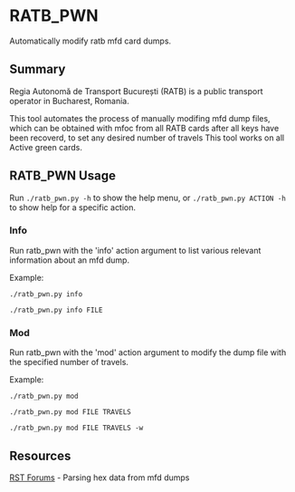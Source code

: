 # RATB_PWN
Automatically modify ratb mfd card dumps.

## Summary ##
Regia Autonomă de Transport București (RATB) is a public transport operator in Bucharest, Romania.

This tool automates the process of manually modifing mfd dump files, which can be obtained with mfoc from all RATB cards after all keys have been recoverd, to set any desired number of travels
This tool works on all Active green cards.

## RATB_PWN Usage ##
Run `./ratb_pwn.py -h` to show the help menu, or `./ratb_pwn.py ACTION -h` to show help for a specific action.

### Info ###
Run ratb_pwn with the 'info' action argument to list various relevant information about an mfd dump.

Example:

`./ratb_pwn.py info`

`./ratb_pwn.py info FILE`

### Mod ###
Run ratb_pwn with the 'mod' action argument to modify the dump file with the specified number of travels.

Example:

`./ratb_pwn.py mod`

`./ratb_pwn.py mod FILE TRAVELS`

`./ratb_pwn.py mod FILE TRAVELS -w`

## Resources ##
[RST Forums](https://rstforums.com/forum/topic/102403-nfc-challenge/) - Parsing hex data from mfd dumps
